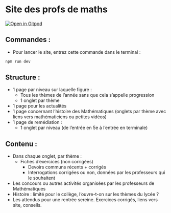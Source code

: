 # Site des profs de maths
[![Open in Gitpod](https://gitpod.io/button/open-in-gitpod.svg)](https://gitpod.io/#https://github.com/NSiteTeam/nsite)

## Commandes :
- Pour lancer le site, entrez cette commande dans le terminal : 
```sh 
npm run dev
```

## Structure :
- 1 page par niveau sur laquelle figure :
    - Tous les thèmes de l’année sans que cela s’appelle progression
    - 1 onglet par thème
- 1 page pour les actualités
- 1 page concernant l’histoire des Mathématiques (onglets par thème avec liens vers
mathématiciens ou petites vidéos)
- 1 page de remédiation :
    - 1 onglet par niveau (de l’entrée en 5e à l’entrée en terminale)

## Contenu :
- Dans chaque onglet, par thème :
    - Fiches d’exercices (non corrigées)
        - Devoirs communs récents + corrigés
        - Interrogations corrigées ou non, données par les professeurs qui le souhaitent
- Les concours ou autres activités organisées par les professeurs de Mathématiques
- Histoire : limité pour le collège, l’ouvre-t-on sur les thèmes du lycée ?
- Les attendus pour une rentrée sereine. Exercices corrigés, liens vers site, conseils.
